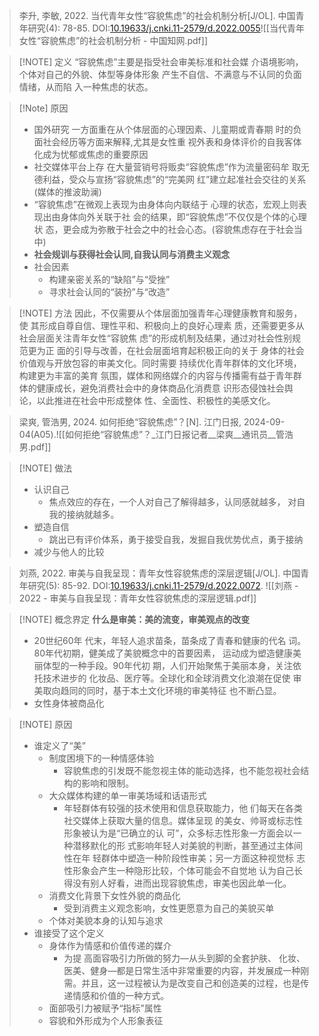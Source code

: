 > 李升, 李敏, 2022. 当代青年女性“容貌焦虑”的社会机制分析[J/OL]. 中国青年研究(4): 78-85. DOI:[10.19633/j.cnki.11-2579/d.2022.0055](https://doi.org/10.19633/j.cnki.11-2579/d.2022.0055)![[当代青年女性“容貌焦虑”的社会机制分析 - 中国知网.pdf]]

> [!NOTE] 定义
> “容貌焦虑”主要是指受社会审美标准和社会媒 介语境影响，个体对自己的外貌、体型等身体形象 产生不自信、不满意与不认同的负面情绪，从而陷 入一种焦虑的状态。


> [!Note] 原因
> - 国外研究 一方面重在从个体层面的心理因素、儿童期或青春期 时的负面社会经历等方面来解释,尤其是女性重 视外表和身体评价的自我客体化成为忧郁或焦虑的重要原因
> - 社交媒体平台上存 在大量营销号将贩卖“容貌焦虑”作为流量密码牟 取无德利益，受众与宣扬“容貌焦虑”的“完美网 红”建立起准社会交往的关系(媒体的推波助澜)
> - “容貌焦虑”在微观上表现为由身体向内联结于 心理的状态，宏观上则表现出由身体向外关联于社 会的结果，即“容貌焦虑”不仅仅是个体的心理状 态，更会成为弥散于社会之中的社会心态。(容貌焦虑存在于社会当中)
> - **社会规训与获得社会认同,自我认同与消费主义观念**
> - 社会因素
> 	- 构建亲密关系的“缺陷”与“受挫”
> 	- 寻求社会认同的“装扮”与“改造”

> [!NOTE] 方法
> 因此，不仅需要从个体层面加强青年心理健康教育和服务，使 其形成自尊自信、理性平和、积极向上的良好心理素 质，还需要更多从社会层面关注青年女性“容貌焦 虑”的形成机制及结果，通过对社会性别规范更为正 面的引导与改善，在社会层面培育起积极正向的关于 身体的社会价值观与开放包容的审美文化。同时需要 持续优化青年群体的文化环境，构建更为丰富的美育 氛围，媒体和网络媒介的内容与传播需有益于青年群 体的健康成长，避免消费社会中的身体商品化消费意 识形态侵蚀社会舆论，以此推进在社会中形成整体 性、全面性、积极性的美感文化。

> 梁爽, 管浩男, 2024. 如何拒绝“容貌焦虑”？[N]. 江门日报, 2024-09-04(A05).![[如何拒绝“容貌焦虑”？_江门日报记者__梁爽__通讯员__管浩男.pdf]]

> [!NOTE] 做法
>- 认识自己
>	- 焦点效应的存在，一个人对自己了解得越多，认同感就越多， 对自我的接纳就越多。
>- 塑造自信
>	- 跳出已有评价体系，勇于接受自我，发掘自我优势优点，勇于接纳
>- 减少与他人的比较

> 刘燕, 2022. 审美与自我呈现：青年女性容貌焦虑的深层逻辑[J/OL]. 中国青年研究(5): 85-92. DOI:[10.19633/j.cnki.11-2579/d.2022.0072](https://doi.org/10.19633/j.cnki.11-2579/d.2022.0072). ![[刘燕 - 2022 - 审美与自我呈现：青年女性容貌焦虑的深层逻辑.pdf]]

> [!NOTE] 概念界定
> **什么是审美：美的流变，审美观点的改变**
> - 20世纪60年 代末，年轻人追求苗条，苗条成了青春和健康的代名 词。80年代初期，健美成了美貌概念中的首要因素， 运动成为塑造健康美丽体型的一种手段。90年代初 期，人们开始聚焦于美丽本身，关注依托技术进步的 化妆品、医疗等。全球化和全球消费文化浪潮在促使 审美取向趋同的同时，基于本土文化环境的审美特征 也不断凸显。
> - 女性身体被商品化

> [!NOTE] 原因
> - 谁定义了“美”
> 	- 制度困境下的一种情感体验
>		- 容貌焦虑的引发既不能忽视主体的能动选择，也不能忽视社会结构的影响和限制。
>	- 大众媒体构建的单一审美场域和话语形式
>		- 年轻群体有较强的技术使用和信息获取能力，他 们每天在各类社交媒体上获取大量的信息。媒体呈现 的美女、帅哥或标志性形象被认为是“已确立的认 可”，众多标志性形象一方面会以一种潜移默化的形 式影响年轻人对美貌的判断，甚至通过主体间性在年 轻群体中塑造一种阶段性审美；另一方面这种视觉标 志性形象会产生一种隐形比较，个体可能会不自觉地 认为自己长得没有别人好看，进而出现容貌焦虑，审美也因此单一化。
>	- 消费文化背景下女性外貌的商品化
>		- 受到消费主义观念影响，女性更愿意为自己的美貌买单
>	- 个体对美貌本身的认知与追求
>- 谁接受了这个定义
>	- 身体作为情感和价值传递的媒介
>		- 为提 高面容吸引力所做的努力—从头到脚的全套护肤、 化妆、医美、健身—都是日常生活中非常重要的内容，并发展成一种刚需。并且，这一过程被认为是改变自己和创造美的过程，也是传递情感和价值的一种方式。
>	- 面部吸引力被赋予“指标”属性
>	- 容貌和外形成为个人形象表征
